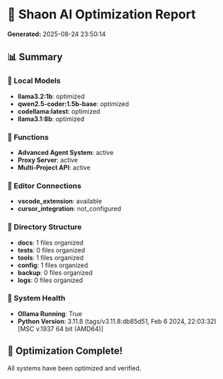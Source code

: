 # 🤖 Shaon AI Optimization Report

**Generated:** 2025-08-24 23:50:14

## 📊 Summary

### 🎯 Local Models
- **llama3.2:1b**: optimized
- **qwen2.5-coder:1.5b-base**: optimized
- **codellama:latest**: optimized
- **llama3.1:8b**: optimized

### 🔧 Functions
- **Advanced Agent System**: active
- **Proxy Server**: active
- **Multi-Project API**: active

### 🔌 Editor Connections
- **vscode_extension**: available
- **cursor_integration**: not_configured

### 📁 Directory Structure
- **docs**: 1 files organized
- **tests**: 0 files organized
- **tools**: 1 files organized
- **config**: 1 files organized
- **backup**: 0 files organized
- **logs**: 0 files organized

### 🏥 System Health
- **Ollama Running**: True
- **Python Version**: 3.11.8 (tags/v3.11.8:db85d51, Feb  6 2024, 22:03:32) [MSC v.1937 64 bit (AMD64)]

## 🎉 Optimization Complete!

All systems have been optimized and verified.
        